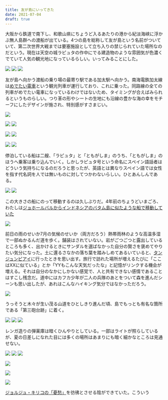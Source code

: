 ```yaml
---
title: 友が島にいってきた
date: 2021-07-04
draft: true
---
```


大阪から鉄道で南下し、和歌山県にちょうど入るあたりの港から紀淡海峡に浮かぶ無人島群への渡船が出ている。4つの島を総称して友が島という名前がついていて、第二次世界大戦までは要塞施設として立ち入りの禁じられていた場所なのだという。現在は天空の城ラピュタの作中にでる建造物のような雰囲気が色濃くでていて人気の観光地になっているらしい。いってみることにした。

![](https://photos.smugmug.com/photos/i-rdQ25V2/0/4f12601d/X4/i-rdQ25V2-X4.jpg)
![](https://photos.smugmug.com/photos/i-7Cq9j6J/0/38a0be8c/X4/i-7Cq9j6J-X4.jpg)
![](https://photos.smugmug.com/photos/i-QQJmb9N/0/3a0f17a9/X4/i-QQJmb9N-X4.jpg)

友が島へ向かう渡船の乗り場の最寄り駅である加太駅へ向かう。南海電鉄加太線は[めでたい電車](http://www.nankai.co.jp/kada/medetai.html)という観光列車が運行しており、これに乗った。同路線の全ての列車がめでたい電車になっているわけではないため、タイミングが合えばみられるというものらしい。つり革の形やシートの生地にも沿線の豊かな海の幸をモチーフにしたデザインが施され、特別感がすさまじい。

![](https://photos.smugmug.com/photos/i-TwgZTfk/0/b5ab8dfa/X4/i-TwgZTfk-X4.jpg)

![](https://photos.smugmug.com/photos/i-JzWh8KD/0/54873a6f/X4/i-JzWh8KD-X4.jpg)
![](https://photos.smugmug.com/photos/i-pTDK5Qm/0/c6489f7f/X4/i-pTDK5Qm-X4.jpg)

![](https://photos.smugmug.com/photos/i-kbr8JKW/0/abb447fe/X4/i-kbr8JKW-X4.jpg)
![](https://photos.smugmug.com/photos/i-GsJb6jX/0/2fec572a/X4/i-GsJb6jX-X4.jpg)


![](https://photos.smugmug.com/photos/i-sPKN3D9/0/45b2a8b5/X4/i-sPKN3D9-X4.jpg)
![](https://photos.smugmug.com/photos/i-9bBBm8D/0/3a9a6550/X4/i-9bBBm8D-X4.jpg)

停泊している船は二艘、「ラピュタ」と「ともがしま」のうち、「ともがしま」のほうへ乗客は乗り込んでいく。しかしラピュタ号という命名にスペイン語話者はどういう気持ちになるのだろうと思ったが、英語とは異なりスペイン語では女性を指す代名詞を人では無いものに対してつかわないらしい。ひとあんしんである。

![](https://photos.smugmug.com/photos/i-hPmC2sp/0/47cba543/X4/i-hPmC2sp-X4.jpg)
![](https://photos.smugmug.com/photos/i-fFK2jqK/0/b2990079/X4/i-fFK2jqK-X4.jpg)

この大きさの船にのって移動するのは久しぶりだ。4年前のちょうどいまごろ、わたしは[ジョホールバルからインドネシアのバタム島に似たような船で移動していた](/post/1505642009/)

![](https://photos.smugmug.com/photos/i-pKp5hgh/0/86a08af4/X4/i-pKp5hgh-X4.jpg)

前日の雨のせいか7月の気候のせいか（両方だろう）熱帯雨林のような高温多湿で一部ぬかるんだ道を歩く。舗装はされていない。岩がごつごつと露出しているところも多く、出かけるときにサンダルを選ばなかった自分の賢さを褒めてやりたい気分になった。土に還るさなかの落ち葉を踏みしめてあるいていると、[タンジュンピアイ](https://xar.sh/post/1505625239/)に行ったときを思い出す。旅行で訪れた場所が増えるたびに「ここはXXに似ている」とか「YYもこんな天気だったな」と記憶がリンクする機会が増える。それは自分のなかにしかない感覚で、人と共有できない感情であることはすこし残念だ。道中にはカフカ少年が二人の兵隊のあとをついて森を進んだシーンも思い出したが、あれはこんなハイキング気分ではなかっただろう。

![](https://photos.smugmug.com/photos/i-KCcMvjb/0/2ae50173/X4/i-KCcMvjb-X4.jpg)

うっそうと木々が生い茂る山道をひとしきり進んだ頃、島でもっとも有名な箇所である「第三砲台跡」に着く。

![](https://photos.smugmug.com/photos/i-WMVwBJx/0/cdb1669a/X4/i-WMVwBJx-X4.jpg)
![](https://photos.smugmug.com/photos/i-45mRctK/0/1d57951c/X4/i-45mRctK-X4.jpg)
![](https://photos.smugmug.com/photos/i-6kbx9pj/0/d072aae3/X4/i-6kbx9pj-X4.jpg)

レンガ造りの弾薬庫は暗くひんやりとしている。一部はライトが照らしているが、夏の日差しになれた目には多くの場所はあまりにも暗く細かなところは見通せない。

![](https://photos.smugmug.com/photos/i-qP5Kv8s/0/e26b8a70/X4/i-qP5Kv8s-X4.jpg)
![](https://photos.smugmug.com/photos/i-2z2XBDQ/0/c21538a9/X4/i-2z2XBDQ-X4.jpg)
![](https://photos.smugmug.com/photos/i-q4Fvr3L/0/7542cd4e/X4/i-q4Fvr3L-X4.jpg)

![](https://photos.smugmug.com/photos/i-njg8fQZ/0/438767bf/X4/i-njg8fQZ-X4.jpg)

![](https://photos.smugmug.com/photos/i-nRdTzT6/0/a9737dc4/X4/i-nRdTzT6-X4.jpg)


![](https://photos.smugmug.com/photos/i-w289NJf/0/6c7d3150/X4/i-w289NJf-X4.jpg)

[ジョルジュ・キリコの「憂愁」](https://www.artpedia.asia/melancholy-and-mystery-of-a-street/)を彷彿とさせる陰ができていた。こういう

